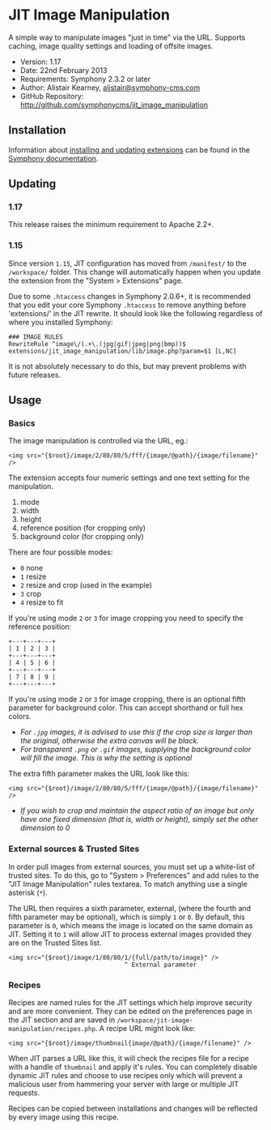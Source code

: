 # JIT Image Manipulation #

A simple way to manipulate images "just in time" via the URL. Supports caching, image quality settings and loading of offsite images.

- Version: 1.17
- Date: 22nd February 2013
- Requirements: Symphony 2.3.2 or later
- Author: Alistair Kearney, alistair@symphony-cms.com
- GitHub Repository: <http://github.com/symphonycms/jit_image_manipulation>


## Installation

Information about [installing and updating extensions](http://symphony-cms.com/learn/tasks/view/install-an-extension/) can be found in the [Symphony documentation](http://symphony-cms.com/learn/).

## Updating

### 1.17

This release raises the minimum requirement to Apache 2.2+.

### 1.15

Since version `1.15`, JIT configuration has moved from `/manifest/` to the `/workspace/` folder. This change will automatically happen when you update the extension from the "System > Extensions" page.

Due to some `.htaccess` changes in Symphony 2.0.6+, it is recommended that you edit your core Symphony `.htaccess` to remove anything before 'extensions/' in the JIT rewrite. It should look like the following regardless of where you installed Symphony:

	### IMAGE RULES
	RewriteRule ^image\/(.+\.(jpg|gif|jpeg|png|bmp))$ extensions/jit_image_manipulation/lib/image.php?param=$1 [L,NC]

It is not absolutely necessary to do this, but may prevent problems with future releases.

## Usage

### Basics

The image manipulation is controlled via the URL, eg.:

	<img src="{$root}/image/2/80/80/5/fff/{image/@path}/{image/filename}" />

The extension accepts four numeric settings and one text setting for the manipulation.

1. mode
2. width
3. height
4. reference position (for cropping only)
5. background color (for cropping only)

There are four possible modes:

- `0` none
- `1` resize
- `2` resize and crop (used in the example)
- `3` crop
- `4` resize to fit

If you're using mode `2` or `3` for image cropping you need to specify the reference position:

	+---+---+---+
	| 1 | 2 | 3 |
	+---+---+---+
	| 4 | 5 | 6 |
	+---+---+---+
	| 7 | 8 | 9 |
	+---+---+---+

If you're using mode `2` or `3` for image cropping, there is an optional fifth parameter for background color. This can accept shorthand or full hex colors.

- *For `.jpg` images, it is advised to use this if the crop size is larger than the original, otherwise the extra canvas will be black.*
- *For transparent `.png` or `.gif` images, supplying the background color will fill the image. This is why the setting is optional*

The extra fifth parameter makes the URL look like this:

	<img src="{$root}/image/2/80/80/5/fff/{image/@path}/{image/filename}" />

- *If you wish to crop and maintain the aspect ratio of an image but only have one fixed dimension (that is, width or height), simply set the other dimension to 0*

### External sources & Trusted Sites

In order pull images from external sources, you must set up a white-list of trusted sites. To do this, go to "System > Preferences" and add rules to the "JIT Image Manipulation" rules textarea. To match anything use a single asterisk (`*`).

The URL then requires a sixth parameter, external, (where the fourth and fifth parameter may be optional), which is simply `1` or `0`. By default, this parameter is `0`, which means the image is located on the same domain as JIT. Setting it to `1` will allow JIT to process external images provided they are on the Trusted Sites list.

	<img src="{$root}/image/1/80/80/1/{full/path/to/image}" />
	                                ^ External parameter

### Recipes

Recipes are named rules for the JIT settings which help improve security and are more convenient. They can be edited on the preferences page in the JIT section and are saved in  `/workspace/jit-image-manipulation/recipes.php`. A recipe URL might look like:

	<img src="{$root}/image/thumbnail{image/@path}/{image/filename}" />

When JIT parses a URL like this, it will check the recipes file for a recipe with a handle of `thumbnail` and apply it's rules. You can completely disable dynamic JIT rules and choose to use recipes only which will prevent a malicious user from hammering your server with large or multiple JIT requests.

Recipes can be copied between installations and changes will be reflected by every image using this recipe.
